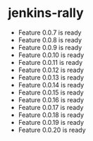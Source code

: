 # jenkins-rally
 - Feature 0.0.7 is ready
 - Feature 0.0.8 is ready
 - Feature 0.0.9 is ready
 - Feature 0.0.10 is ready
 - Feature 0.0.11 is ready
 - Feature 0.0.12 is ready
 - Feature 0.0.13 is ready
 - Feature 0.0.14 is ready
 - Feature 0.0.15 is ready
 - Feature 0.0.16 is ready
 - Feature 0.0.17 is ready
 - Feature 0.0.18 is ready
 - Feature 0.0.19 is ready
 - Feature 0.0.20 is ready
